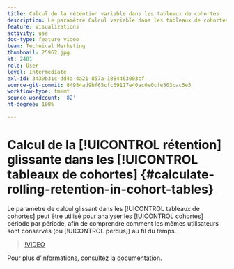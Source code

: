 ```yaml
---
title: Calcul de la rétention variable dans les tableaux de cohortes
description: Le paramètre Calcul variable dans les tableaux de cohortes peut être utilisé pour analyser les cohortes période par période, afin de comprendre comment les mêmes utilisateurs sont conservés (ou perdus) au fil du temps.
feature: Visualizations
activity: use
doc-type: feature video
team: Technical Marketing
thumbnail: 25962.jpg
kt: 2481
role: User
level: Intermediate
exl-id: 3439b31c-dd4a-4a21-857a-1884463003cf
source-git-commit: 84984ad9bf65cfc69117e40ac0e0cfe503cac5e5
workflow-type: tm+mt
source-wordcount: '82'
ht-degree: 100%

---
```


# Calcul de la [!UICONTROL rétention] glissante dans les [!UICONTROL tableaux de cohortes] {#calculate-rolling-retention-in-cohort-tables}

Le paramètre de calcul glissant dans les [!UICONTROL tableaux de cohortes] peut être utilisé pour analyser les [!UICONTROL cohortes] période par période, afin de comprendre comment les mêmes utilisateurs sont conservés (ou [!UICONTROL perdus]) au fil du temps.

>[!VIDEO](https://video.tv.adobe.com/v/25962/?quality=12&learn=on)

Pour plus dʼinformations, consultez la [documentation](https://experienceleague.adobe.com/docs/analytics/analyze/analysis-workspace/visualizations/cohort-table/cohort-analysis.html?lang=fr).
